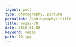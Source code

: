 ```yaml
---
layout: post
type: photography, picture
permalink: /photography/:title
title: vegas-70
date: 2018-01-08
keyword: vegas
path: 70.jpg
---
```



